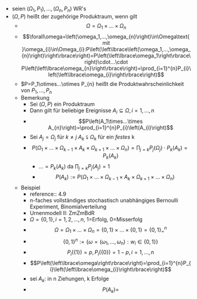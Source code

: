 - seien $\left(\Omega_1,P_1\right),...,\left(\Omega_{n},P_{n}\right)$ WR's
- $\left(\Omega,P\right)$ heißt der zugehörige Produktraum, wenn gilt
	- $$\Omega=\Omega_1\times...\times\Omega_{n}$$
	- $$\forall\omega=\left(\omega_1,...,\omega_{n}\right)\in\Omega\text{ mit }\omega_{i}\in\Omega_{i}:P\left(\left\lbrace\left(\omega_1,...,\omega_{n}\right)\right\rbrace\right)=P\left(\left\lbrace\omega_1\right\rbrace\right)\cdot...\cdot P\left(\left\lbrace\omega_{n}\right\rbrace\right)=\prod_{i=1}^{n}P_{i}\left(\left\lbrace\omega_{i}\right\rbrace\right)$$
	- $P=P_1\otimes...\otimes P_{n} heißt die Produktwahrscheinlichkeit von $P_1,...,P_{n}$
	- Bemerkung
		- Sei $\left(\Omega,P\right)$ ein Produktraum
		- Dann gilt für beliebige Ereignisse $A_{i}\subseteq\Omega,i=1,...,n$
		- $$P\left(A_1\times...\times A_{n}\right)=\prod_{i=1}^{n}P_{i}\left(A_{i}\right)$$
		- Sei $A_{j}=\Omega_{j}$ für $k\neq j$ $A_{k}\subsetneqq\Omega_{k}$ für ein *festes* k
		- $$P\left(\Omega_1\times...\times\Omega_{k-1}\times A_{k}\times\Omega_{k+1}\times...\times\Omega_{n}\right)=\prod_{j=k}P_{j}\left(\Omega_{j}\right)\cdot P_{k}\left(A_{k}\right)=P_{k}\left(A_{k}\right)$$
			- $...=P_{k}\left(A_{k}\right)$ da $\prod_{j=k}P_{j}\left(A_{j}\right)=1$
			- $$P\left(A_{k}\right):=P\left(\Omega_1\times...\times\Omega_{k-1}\times A_{k}\times\Omega_{k+1}\times...\times\Omega_{n}\right)$$
	- Beispiel
		- reference:: 4.9
		- n-faches vollständiges stochastisch unabhängiges Bernoulli Experiment, Binomialverteilung
		- Urnenmodell II: ZmZmBdR
		- $\Omega=\left\lbrace0,1\right\rbrace,i=1,2,...,n$, 1=Erfolg, 0=Misserfolg
		- $$\Omega=\Omega_1\times...\times\Omega_{n}=\left\lbrace0,1\right\rbrace\times...\times\left\lbrace0,1\right\rbrace=\left\lbrace0,1\right\rbrace_{=}^{n}$$
		- $$\left\lbrace0,1\right\rbrace^{n}:=\left\lbrace\omega=\left(\omega_1,...,\omega_{n}\right):w_{i}\in\left\lbrace0,1\right\rbrace\right\rbrace$$
		- $$P_{i}\left(\left\lbrace1\right\rbrace\right)=p,P_{i}\left(\left\lbrace0\right\rbrace\right)=1-p,i=1,...,n$$
		- $$P\left(\left\lbrace\omega\right\rbrace\right)=\prod_{i=1}^{n}P_{i}\left(\left\lbrace\omega_{i}\right\rbrace\right)$$
		- sei $A_{k}$: in n Ziehungen, k Erfolge
		- $$P\left(A_{k}\right)=$$
